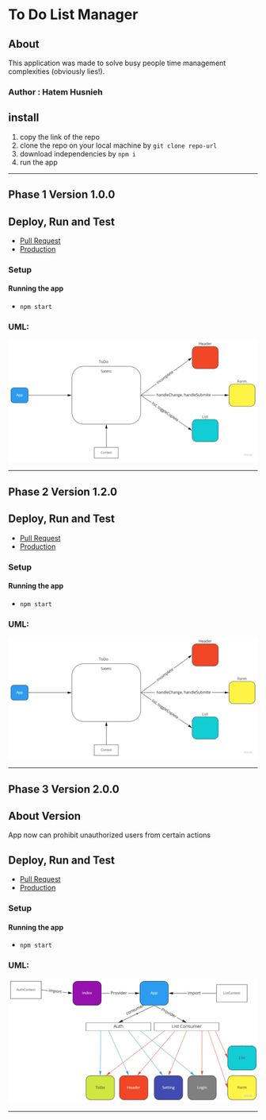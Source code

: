 # To Do List Manager

## About

This application was made to solve busy people time management complexities (obviously lies!).

### Author : Hatem Husnieh

## install

1. copy the link of the repo
1. clone the repo on your local machine by `git clone repo-url`
1. download independencies by `npm i`
1. run the app

---

## Phase 1 Version 1.0.0

## Deploy, Run and Test

- [Pull Request](https://github.com/Hatemhusnieh/todo-app/pull/4)
- [Production](https://to-do-hatem.netlify.app/)

### Setup

#### Running the app

- `npm start`

### UML:

![uml](./res/Context-API.jpg)

---

## Phase 2 Version 1.2.0

## Deploy, Run and Test

- [Pull Request](https://github.com/Hatemhusnieh/todo-app/pull/5)
- [Production](https://to-do-hatem.netlify.app/)

### Setup

#### Running the app

- `npm start`

### UML:

![uml](./res/Context-API.jpg)

---

## Phase 3 Version 2.0.0

## About Version

App now can prohibit unauthorized users from certain actions

## Deploy, Run and Test

- [Pull Request]()
- [Production](https://to-do-hatem.netlify.app/)

### Setup

#### Running the app

- `npm start`

### UML:

![uml](./res/LoginandAuth.jpg)

---
